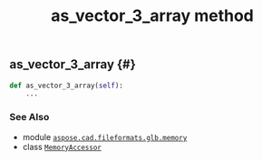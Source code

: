 ﻿---
title: as_vector_3_array method
second_title: Aspose.CAD for Python via .NET API References
description: 
type: docs
weight: 80
url: /python-net/aspose.cad.fileformats.glb.memory/memoryaccessor/as_vector_3_array/
is_root: false
---

## as_vector_3_array {#}





```python
def as_vector_3_array(self):
    ...
```





### See Also
* module [`aspose.cad.fileformats.glb.memory`](../../)
* class [`MemoryAccessor`](/cad/python-net/aspose.cad.fileformats.glb.memory/memoryaccessor)
